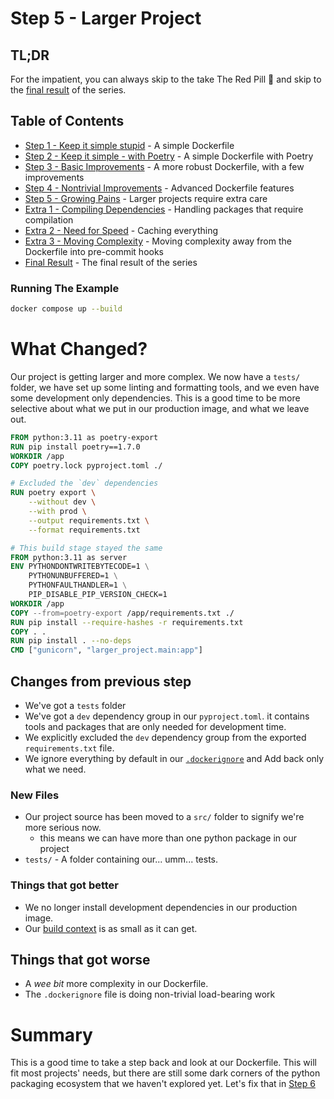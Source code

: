 # Step 5 - Larger Project

## TL;DR

For the impatient, you can always skip to the take The Red Pill 💊 and skip to
the [final result](../README.md#final-result) of the series.

## Table of Contents

* [Step 1 - Keep it simple stupid](../step-1-kiss-requirements/README.md) - A simple Dockerfile
* [Step 2 - Keep it simple - with Poetry](../step-2-kiss-poetry/README.md) - A simple Dockerfile with Poetry
* [Step 3 - Basic Improvements](../step-3-basic-improvements/README.md) - A more robust Dockerfile, with a few
  improvements
* [Step 4 - Nontrivial Improvements](../step-4-nontrivial-improvements/README.md) - Advanced Dockerfile features
* [Step 5 - Growing Pains](../step-5-larger-project/README.md) - Larger projects require extra care
* [Extra 1 - Compiling Dependencies](../extra-1-compiling-dependencies/README.md) - Handling packages that require
  compilation
* [Extra 2 - Need for Speed](../extra-2-need-for-speed/README.md) - Caching everything
* [Extra 3 - Moving Complexity](../extra-3-moving-complexity/README.md) - Moving complexity away from the Dockerfile
  into pre-commit hooks
* [Final Result](../README.md#final-result) - The final result of the series

### Running The Example

```bash
docker compose up --build
```

# What Changed?

Our project is getting larger and more complex. We now have a `tests/` folder, we have set up some linting and
formatting
tools, and we even have some development only dependencies. This is a good time to be more selective about what we put
in our production image, and what we leave out.

```dockerfile
FROM python:3.11 as poetry-export
RUN pip install poetry==1.7.0
WORKDIR /app
COPY poetry.lock pyproject.toml ./

# Excluded the `dev` dependencies
RUN poetry export \
    --without dev \
    --with prod \
    --output requirements.txt \
    --format requirements.txt

# This build stage stayed the same
FROM python:3.11 as server
ENV PYTHONDONTWRITEBYTECODE=1 \
    PYTHONUNBUFFERED=1 \
    PYTHONFAULTHANDLER=1 \
    PIP_DISABLE_PIP_VERSION_CHECK=1
WORKDIR /app
COPY --from=poetry-export /app/requirements.txt ./
RUN pip install --require-hashes -r requirements.txt
COPY . .
RUN pip install . --no-deps
CMD ["gunicorn", "larger_project.main:app"]
```

## Changes from previous step

* We've got a `tests` folder
* We've got a `dev` dependency group in our `pyproject.toml`. it contains tools and packages that are only needed for
  development time.
* We explicitly excluded the `dev` dependency group from the exported `requirements.txt` file.
* We ignore everything by default in
  our [`.dockerignore`](https://docs.docker.com/build/building/context/#dockerignore-files) and Add back only what we
  need.

### New Files

* Our project source has been moved to a `src/` folder to signify we're more serious now.
    * this means we can have more than one python package in our project
* `tests/` - A folder containing our... umm... tests.

### Things that got better

* We no longer install development dependencies in our production image.
* Our [build context](https://docs.docker.com/build/building/context/) is as small as it can get.

## Things that got worse

* A _wee bit_ more complexity in our Dockerfile.
* The `.dockerignore` file is doing non-trivial load-bearing work

# Summary

This is a good time to take a step back and look at our Dockerfile. This will fit most projects' needs, but there are
still some dark corners of the python packaging ecosystem that we haven't explored yet. Let's fix that in
[Step 6](/extra-1-compiling-dependencies/README.md)